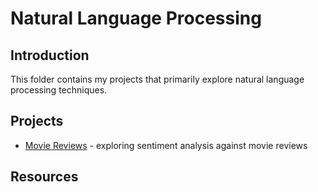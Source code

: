 # **Natural Language Processing**

## Introduction
This folder contains my projects that primarily explore natural language processing techniques.  

## Projects
* [Movie Reviews](./movie_reviews/) - exploring sentiment analysis against movie reviews

## Resources
